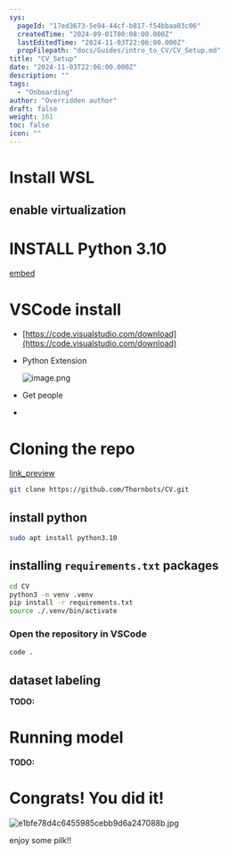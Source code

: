 ```yaml
---
sys:
  pageId: "17ed3673-5e94-44cf-b817-f54bbaa03c06"
  createdTime: "2024-09-01T00:08:00.000Z"
  lastEditedTime: "2024-11-03T22:06:00.000Z"
  propFilepath: "docs/Guides/intro_to_CV/CV_Setup.md"
title: "CV_Setup"
date: "2024-11-03T22:06:00.000Z"
description: ""
tags:
  - "Onboarding"
author: "Overridden author"
draft: false
weight: 161
toc: false
icon: ""
---
```


# Install WSL

## enable virtualization

# INSTALL Python 3.10

[embed](https://www.rose-hulman.edu/class/csse/csse132/2425a/labs/prelab1-wsl2.html)

# VSCode install

- [https://code.visualstudio.com/download](https://code.visualstudio.com/download)
- Python Extension

	![image.png](https://prod-files-secure.s3.us-west-2.amazonaws.com/d518164a-d88e-44d1-a4ee-3adb3bd8bce0/d82b6650-a5e4-4d3c-b8c9-93d817dae00e/image.png?X-Amz-Algorithm=AWS4-HMAC-SHA256&X-Amz-Content-Sha256=UNSIGNED-PAYLOAD&X-Amz-Credential=ASIAZI2LB466UE5ZILMH%2F20250227%2Fus-west-2%2Fs3%2Faws4_request&X-Amz-Date=20250227T190125Z&X-Amz-Expires=3600&X-Amz-Security-Token=IQoJb3JpZ2luX2VjEEIaCXVzLXdlc3QtMiJGMEQCIFA7yDlnoHqeH%2FJ8XN0T7TOu5tCut7k8%2B0VsZhXBabA2AiBSZTtRZ4v3LNezsYtW6X%2F0lFNuFUgymlYfTkKOcz1zDir%2FAwh7EAAaDDYzNzQyMzE4MzgwNSIMyYBUcgGUQHRgI%2BQ3KtwDgNF2uxRxG9%2FHuHa4%2FaNmW0zVAbY7KsKxkasUXcGUEKqL8GQANt%2B4u%2FtRphk1SDAyAHuYwS9SBKD1C8z1C5Vhc8i9hGj9smQGS9Ti6nhe5pxm0Rci5s%2Fq4Xw%2B1Or9ix%2BtsgKF%2F%2FwgveuVKZAdO8ygBjIoMPdXlODLoSf48pvN%2BzjIlI6FnJg36B9k%2FVbkIDsFk1%2BwVLhDa1ssArVdW7KqQQ11LtrRmYZZVmxPXuXygvu2gKveSDDVeXrFeKMEDqk2%2FWu8jnWw%2BL88sY0I1vd2iIza1Xgeuw3LE9LR5xxxSZZgCkPjH5is4mwFaExVcj0JyELrNUJOJRkPI%2Bn%2FWyKkoBBp3wTGbCME%2FG3241BIYrPrl2uwmMcXZxmY%2FKb5R1batsDlhJPg3BWya%2BmuFl6aJ%2Byk1v05yfo8AXTDn6%2BdoNMeGzcTZNLY%2BGInbaow2XXsRiUeD45UsRvg57KoFnH5v2BZ8Hwwv%2F2G0H9j3zLdjHWD6LJ91RnJ0tGjqHYVk2XHJWhpuUru7FhscgZtJnyIl4KpxqQQuw2XkztZbr%2Bba0XCVOyYaIQYmLvzkH8p%2BzRPQDQQaQIa2ivV3Jb1fmicFHCtbGh6yJndS3wFViuJ9HG1r8TDbBz48RRc10UwmtKCvgY6pgGyxL8rp1vMhVIddMwON%2BYEwEsrVrVYZzyoE%2FJPv%2FoDTrUAAIlZpPAz5OkHu%2BHJFS%2BhLBDX%2BXsWLHSlp5CY8HXuz%2FfdrI9HR5GNeC4g5DDAbUtisFYxE9FHBD%2Bwgls3H1xqaKi8j5hwjTgZ7dYtdnF0b5R5JvSmuyPWMMhZSzn8aITRw%2B4%2BzRIi8%2B4WjB5yIlh6K1vy1Yhs8ZxXzxC9j8YFOG%2B%2ByZLY&X-Amz-Signature=78b2f44762308151ca29f900e8ee2775506a012a5225536909a4cc53b5e716da&X-Amz-SignedHeaders=host&x-id=GetObject)
- Get people
- 

# Cloning the repo

[link_preview](https://github.com/Thornbots/CV/)

```bash
git clone https://github.com/Thornbots/CV.git
```

## install python

```bash
sudo apt install python3.10
```

## installing `requirements.txt` packages

```bash
cd CV
python3 -m venv .venv
pip install -r requirements.txt
source ./.venv/bin/activate
```

### Open the repository in VSCode

```bash
code .
```

## dataset labeling  

**TODO:**

# Running model

**TODO:**

# Congrats! You did it!

![e1bfe78d4c6455985cebb9d6a247088b.jpg](https://prod-files-secure.s3.us-west-2.amazonaws.com/d518164a-d88e-44d1-a4ee-3adb3bd8bce0/7d1ce04e-65d6-40c8-814d-754280e9515a/e1bfe78d4c6455985cebb9d6a247088b.jpg?X-Amz-Algorithm=AWS4-HMAC-SHA256&X-Amz-Content-Sha256=UNSIGNED-PAYLOAD&X-Amz-Credential=ASIAZI2LB466XJW3BOJU%2F20250227%2Fus-west-2%2Fs3%2Faws4_request&X-Amz-Date=20250227T190124Z&X-Amz-Expires=3600&X-Amz-Security-Token=IQoJb3JpZ2luX2VjEEIaCXVzLXdlc3QtMiJGMEQCIGZvkMDPRl9%2FxsMTZrggIddAjJsrFK10p70ZrkJHjCLIAiA3GXX9W63Q7CqKOBBxDCstZzPqbVsmbZXczGZvYlzN3Sr%2FAwh7EAAaDDYzNzQyMzE4MzgwNSIMmb6li7SZKnVKRhdsKtwD%2Fk0kqM5zqWY7QB5uMQ5SsXNwuu25qT9JZEJm8LDJMTVl5Ts2c7LZgMKjykmVTjQkWcSwE6R1MD%2BIYs0GPtwRI6BVboMJoj7Z%2BfOWVu9mZXKf8EPHxfUBfWoM2lc33yoB9CXUt1TwMIcENLzZD91HUdDq8gIzGQ174kRgRtwqfOVro4cdYQzJYcQKkmvgf3jGC0eUrZlkr4cUD%2BSiKL65V3dBNy%2BoUZ%2BtrTJZlQP3TuZRaWRrbp9k14YvhNbMCzH9uKeriensXow%2Fu3hBBahA04lfxSX8Ev4s0U7f%2B8G0f8h2nNb3ftXfe0EAgZ312qXAacLM1OZ%2FYuTZCu028YB%2Bkdum3qB%2BlgfwXYqNv60ookO1EsQrUVZHyV4EACw1b3afqNVUAfeczwZil7CmuW6HAR1p2q96zCu8b%2FFWL%2Fseu2I8seYQE%2BPiMF2IYm1%2Bx%2B8zMPFOq84nakLERLpWnz7Tm%2BFOUH4B3I3mcgUL%2BVMSqQRUPEKR%2FoXdY326D0Sjn%2BBI3wEJ3MIIU6sVOL%2FhqGdCPMPTQUVdADwbgkv7EdOAPqAoy3%2BCdimpTLImYvxLr13Lokum7Te2hXrFXprZ6Sjn6uWclWe3NRVZmpWa4CqlJwEC6atObBQCidUztUEwmtKCvgY6pgHFSi5GUFD102bkCu0D3RmXOZs7An4IfzjwC1VwffBl8FaLfZEE0wBkXUtDxZTFeLXAhlAwm%2BmRvmgOwq%2BI8PEEeAo%2BLe%2BC1Huy6K9BZuZ344gj7Fqla0IaGRcMSuttuXKGBxgR6Hs7BrN1iT6mGjjghOtREGYMz%2FS9zWL0Ggbs46PyU7ahc0vzhnerYtBImAtA9pQ64JJoay%2Byd%2FuMby4aOAgVdrJu&X-Amz-Signature=e6b966b73a6a81882fba9af89978dd85022405bb33c3ad496d8fd8beec20e5c4&X-Amz-SignedHeaders=host&x-id=GetObject)

enjoy some pilk!!
